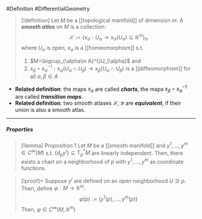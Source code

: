 #Definition #DifferentialGeometry 

> [!definition]
> Let $M$ be a [[topological manifold]] of dimension $m$. A ***smooth atlas*** on $M$ is a collection: $$\mathcal{X}:=\{ x_{\alpha}:U_{\alpha}\to x_{\alpha}(U_{\alpha})\subseteq \mathbb{R}^m \}_{\alpha}$$where $U_{\alpha}$ is open, $x_{\alpha}$ is a [[homeomorphism]] s.t.
> 1. $M=\bigcup_{\alpha\in A}^{}U_{\alpha}$ and
> 2. $x_{\beta}\circ x_{\alpha}^{-1}: x_{\alpha}(U_{\alpha}\cap U_{\beta})\to x_{\beta}(U_{\alpha}\cap U_{\beta})$ is a [[diffeomorphism]] for all $\alpha,\beta\in A$

- **Related definition**: the maps $x_{\alpha}$ are called ***charts***, the maps $x_{\beta}\circ x_{\alpha}^{-1}$ are called ***transition maps***.
- **Related definition**: two smooth atlases $\mathcal{X},\mathcal{Y}$ are ***equivalent***, if their union is also a smooth atlas.
---
##### Properties
> [!lemma] Proposition 1
> Let $M$ be a [[smooth manifold]] and $y^1,\dots,y^m\in C^\infty(M)$ s.t. $\{ d_{p}y^i \}\subseteq \text{T}^{*}_{p}M$ are linearly independent. Then, there exists a chart on a neighborhood of $p$ with $y^1,\dots,y^m$ as coordinate functions.

> [!proof]+
> Suppose $y^i$ are defined on an open neighborhood $U\ni p$. Then, define $\varphi :M\to \mathbb{R}^m$: $$\varphi(p):=(y^1(p),\dots,y^m(p))$$Then, $\varphi\in C^\infty(M,\mathbb{R}^m)$